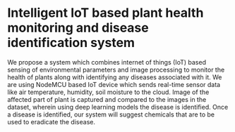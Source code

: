 # Intelligent IoT based plant health monitoring and disease identification system

We propose a system which combines internet of things (IoT) based sensing of environmental parameters and image processing to monitor the health of plants along with identifying any diseases associated with it. We are using NodeMCU based IoT device which sends real-time sensor data like air temperature, humidity, soil moisture to the cloud. Image of the affected part of plant is captured and compared to the images in the dataset, wherein using deep learning models the disease is identified. Once a disease is identified, our system will suggest chemicals that are to be used to eradicate the disease. 
